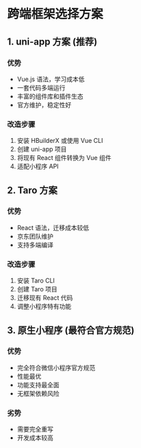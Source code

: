 # 跨端框架选择方案

## 1. uni-app 方案 (推荐)

### 优势
- Vue.js 语法，学习成本低
- 一套代码多端运行
- 丰富的组件库和插件生态
- 官方维护，稳定性好

### 改造步骤
1. 安装 HBuilderX 或使用 Vue CLI
2. 创建 uni-app 项目
3. 将现有 React 组件转换为 Vue 组件
4. 适配小程序 API

## 2. Taro 方案

### 优势
- React 语法，迁移成本较低
- 京东团队维护
- 支持多端编译

### 改造步骤
1. 安装 Taro CLI
2. 创建 Taro 项目
3. 迁移现有 React 代码
4. 调整小程序特有功能

## 3. 原生小程序 (最符合官方规范)

### 优势
- 完全符合微信小程序官方规范
- 性能最优
- 功能支持最全面
- 无框架依赖风险

### 劣势
- 需要完全重写
- 开发成本较高